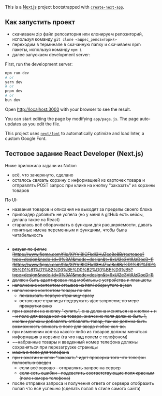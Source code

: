 This is a [Next.js](https://nextjs.org/) project bootstrapped with [`create-next-app`](https://github.com/vercel/next.js/tree/canary/packages/create-next-app).

## Как запустить проект

-   скачиваем zip файл репозитория или клонируем репозиторий, используя команду `git clone <адрес_репозитория>`
-   переходим в терминале в скачанную папку и скачиваем npm пакеты, используя команду `npm i`
-   далее запускаем development server:

First, run the development server:

```bash
npm run dev
# or
yarn dev
# or
pnpm dev
# or
bun dev
```

Open [http://localhost:3000](http://localhost:3000) with your browser to see the result.

You can start editing the page by modifying `app/page.js`. The page auto-updates as you edit the file.

This project uses [`next/font`](https://nextjs.org/docs/basic-features/font-optimization) to automatically optimize and load Inter, a custom Google Font.

## Тестовое задание **React Developer (Next.js)**

Ниже приложила задачи из Notion

-   всё, что зачеркнуто, сделано
-   осталось связать корзину с информацией из карточек товара и отправлять POST запрос при клике на кнопку "заказать" из корзины товаров

По UI:

-   названия товаров и описания не выходят за пределы своего блока
-   прилоадер добавить не успела (но у меня в gitHub есть кейсы, делала такое на React)
-   старалась всё оборачивать в функции для расширяемости, давать понятные имена переменным и функциям, чтобы была читабельность

##

-   ~~визуал по фигме [https://www.figma.com/file/XIYVl8ICFkdl3HJZcc8o8B/тестовое?type=design&node-id=0%3A1&mode=design&t=6xUI2e3VtlUzDocD-1](https://www.figma.com/file/XIYVl8ICFkdl3HJZcc8o8B/%D1%82%D0%B5%D1%81%D1%82%D0%BE%D0%B2%D0%BE%D0%B5?type=design&node-id=0%3A1&mode=design&t=6xUI2e3VtlUzDocD-1)~~
-   ~~должен быть адаптирован под мобильные устройства и планшеты~~
-   ~~наполнение контентом отзывов из html обернутого в json~~
-   ~~наполнение контентом товары по апи~~
    -   ~~показывать первую страницу сразу~~
    -   ~~остальные страницы подгружать ajax запросом, по мере прокрутки вниз~~
-   ~~при нажатии на кнопку "купить", она должна меняться на кнопки + и - и поле для ввода кол-ва товара, значение поля должно быть 1, кнопки должны добавлять отбавлять товар, так же должна быть возможность вписать в поле для ввода любое кол-во.~~
-   при изменении кол-ва какого-либо из товаров должна меняться информация в корзине (та что над полем с телефоном)
-   ~~набранные товары и введенный номер телефона должны сохраняться при перезагрузке страницы
-   ~~маска в поле для телефона~~
-   ~~при нажатии кнопки "заказать" идет проверка того что телефон полностью введен~~
    -   ~~если всё хорошо - отправлять запрос на сервер~~
    -   ~~если есть ошибки - подсветить соответствующие поля красным (поле номера телефона)~~
-   после отправки запроса и получения ответа от сервера отобразить попап что всё успешно (сделать попап в стиле самого сайта)
